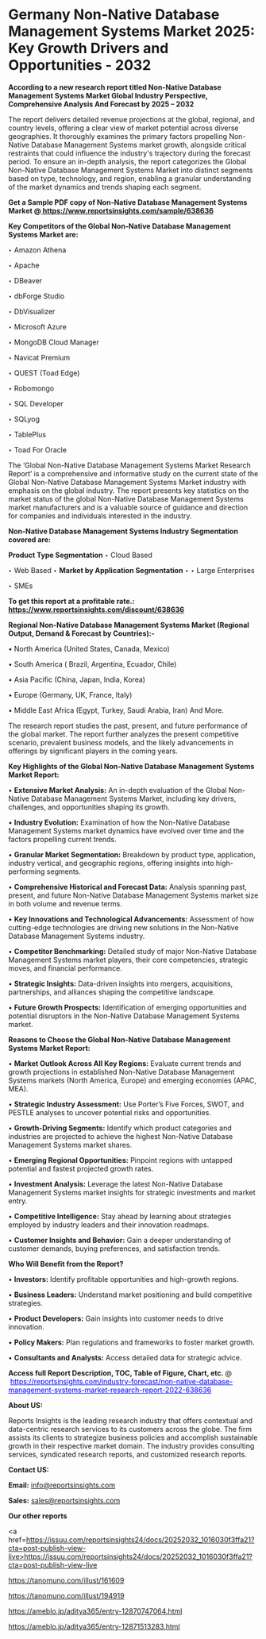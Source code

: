 # Germany Non-Native Database Management Systems Market 2025: Key Growth Drivers and Opportunities - 2032

<strong>According to a new research report titled Non-Native Database Management Systems Market Global Industry Perspective, Comprehensive Analysis And Forecast by 2025 – 2032</strong>

The report delivers detailed revenue projections at the global, regional, and country levels, offering a clear view of market potential across diverse geographies. It thoroughly examines the primary factors propelling Non-Native Database Management Systems market growth, alongside critical restraints that could influence the industry's trajectory during the forecast period. To ensure an in-depth analysis, the report categorizes the Global Non-Native Database Management Systems Market into distinct segments based on type, technology, and region, enabling a granular understanding of the market dynamics and trends shaping each segment.

<strong>Get a Sample PDF copy of Non-Native Database Management Systems Market </strong><strong>@<a href=https://www.reportsinsights.com/sample/638636 style=color:#0000ff;> https://www.reportsinsights.com/sample/638636</a></strong></font>

<strong>Key Competitors of the Global Non-Native Database Management Systems Market are:</strong>

‣ Amazon Athena

‣ Apache

‣ DBeaver

‣ dbForge Studio

‣ DbVisualizer

‣ Microsoft Azure

‣ MongoDB Cloud Manager

‣ Navicat Premium

‣ QUEST (Toad Edge)

‣ Robomongo

‣ SQL Developer

‣ SQLyog

‣ TablePlus

‣ Toad For Oracle

The ‘Global Non-Native Database Management Systems Market Research Report’ is a comprehensive and informative study on the current state of the Global Non-Native Database Management Systems Market industry with emphasis on the global industry. The report presents key statistics on the market status of the global Non-Native Database Management Systems market manufacturers and is a valuable source of guidance and direction for companies and individuals interested in the industry.

<strong>Non-Native Database Management Systems Industry Segmentation covered are:</strong>

<strong>Product Type Segmentation</strong>
‣
Cloud Based

‣ Web Based
‣ 
<strong>Market by Application Segmentation</strong>
‣
‣  Large Enterprises

‣ SMEs

<strong>To get this report at a profitable rate.: <a href=https://www.reportsinsights.com/discount/638636 style=color:#0000ff;>https://www.reportsinsights.com/discount/638636</a></strong></font>

<strong>Regional Non-Native Database Management Systems Market (Regional Output, Demand &amp; Forecast by Countries):-</strong>

• North America (United States, Canada, Mexico)

• South America ( Brazil, Argentina, Ecuador, Chile)

• Asia Pacific (China, Japan, India, Korea)

• Europe (Germany, UK, France, Italy)

• Middle East Africa (Egypt, Turkey, Saudi Arabia, Iran) And More.

The research report studies the past, present, and future performance of the global market. The report further analyzes the present competitive scenario, prevalent business models, and the likely advancements in offerings by significant players in the coming years.

<strong>Key Highlights of the Global Non-Native Database Management Systems Market Report:</strong>

• <strong>Extensive Market Analysis:</strong> An in-depth evaluation of the Global Non-Native Database Management Systems Market, including key drivers, challenges, and opportunities shaping its growth.

• <strong>Industry Evolution:</strong> Examination of how the Non-Native Database Management Systems market dynamics have evolved over time and the factors propelling current trends.

• <strong>Granular Market Segmentation:</strong> Breakdown by product type, application, industry vertical, and geographic regions, offering insights into high-performing segments.

• <strong>Comprehensive Historical and Forecast Data:</strong> Analysis spanning past, present, and future Non-Native Database Management Systems market size in both volume and revenue terms.

• <strong>Key Innovations and Technological Advancements:</strong> Assessment of how cutting-edge technologies are driving new solutions in the Non-Native Database Management Systems industry.

• <strong>Competitor Benchmarking:</strong> Detailed study of major Non-Native Database Management Systems market players, their core competencies, strategic moves, and financial performance.

• <strong>Strategic Insights:</strong> Data-driven insights into mergers, acquisitions, partnerships, and alliances shaping the competitive landscape.

• <strong>Future Growth Prospects:</strong> Identification of emerging opportunities and potential disruptors in the Non-Native Database Management Systems market.

<strong>Reasons to Choose the Global Non-Native Database Management Systems Market Report:</strong>

• <strong>Market Outlook Across All Key Regions:</strong> Evaluate current trends and growth projections in established Non-Native Database Management Systems markets (North America, Europe) and emerging economies (APAC, MEA).

• <strong>Strategic Industry Assessment:</strong> Use Porter’s Five Forces, SWOT, and PESTLE analyses to uncover potential risks and opportunities.

• <strong>Growth-Driving Segments:</strong> Identify which product categories and industries are projected to achieve the highest Non-Native Database Management Systems market shares.

• <strong>Emerging Regional Opportunities:</strong> Pinpoint regions with untapped potential and fastest projected growth rates.

• <strong>Investment Analysis:</strong> Leverage the latest Non-Native Database Management Systems market insights for strategic investments and market entry.

• <strong>Competitive Intelligence:</strong> Stay ahead by learning about strategies employed by industry leaders and their innovation roadmaps.

• <strong>Customer Insights and Behavior:</strong> Gain a deeper understanding of customer demands, buying preferences, and satisfaction trends.

<strong>Who Will Benefit from the Report?</strong>

• <strong>Investors:</strong> Identify profitable opportunities and high-growth regions.

• <strong>Business Leaders:</strong> Understand market positioning and build competitive strategies.

• <strong>Product Developers:</strong> Gain insights into customer needs to drive innovation.

• <strong>Policy Makers:</strong> Plan regulations and frameworks to foster market growth.

• <strong>Consultants and Analysts:</strong> Access detailed data for strategic advice.
</ul>
<strong>Access full Report Description, TOC, Table of Figure, Chart, etc. </strong>@  <a href=https://reportsinsights.com/industry-forecast/non-native-database-management-systems-market-research-report-2022-638636 style=color:#0000ff;>https://reportsinsights.com/industry-forecast/non-native-database-management-systems-market-research-report-2022-638636</a></font>

<strong><strong>About US</strong>:</strong>

Reports Insights is the leading research industry that offers contextual and data-centric research services to its customers across the globe. The firm assists its clients to strategize business policies and accomplish sustainable growth in their respective market domain. The industry provides consulting services, syndicated research reports, and customized research reports.

<strong>Contact US:</strong>

<p class=""""><b>Email:</b> <a href=mailto:info@reportsinsights.com>info@reportsinsights.com</a></p>
<p class=""""><b>Sales:</b> <a href=mailto:sales@reportsinsights.com>sales@reportsinsights.com</a></p>

<strong>Our other reports</strong>

<a href=https://issuu.com/reportsinsights24/docs/20252032_1016030f3ffa21?cta=post-publish-view-live>https://issuu.com/reportsinsights24/docs/20252032_1016030f3ffa21?cta=post-publish-view-live</a>

<a href=https://tanomuno.com/illust/161609>https://tanomuno.com/illust/161609</a>

<a href=https://tanomuno.com/illust/194919>https://tanomuno.com/illust/194919</a>

<a href=https://ameblo.jp/aditya365/entry-12870747064.html>https://ameblo.jp/aditya365/entry-12870747064.html</a>

<a href=https://ameblo.jp/aditya365/entry-12871513283.html>https://ameblo.jp/aditya365/entry-12871513283.html</a>

